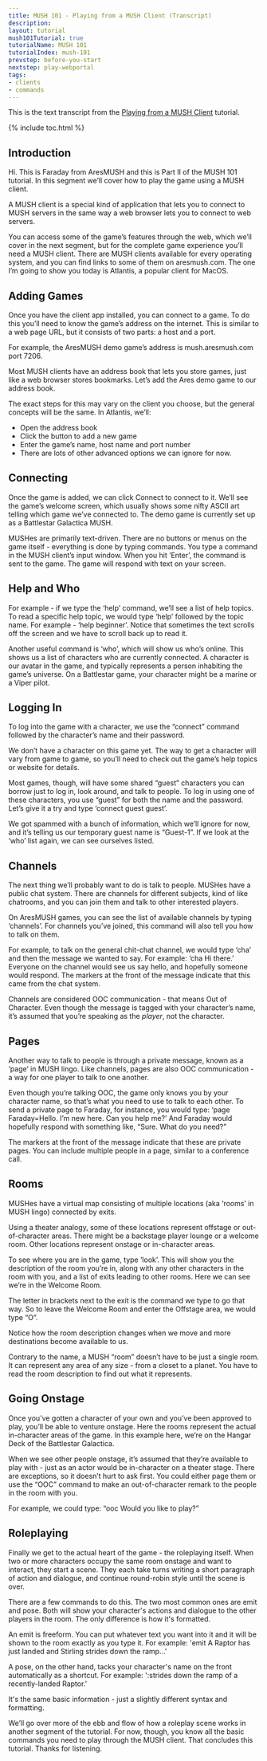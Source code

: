 ```yaml
---
title: MUSH 101 - Playing from a MUSH Client (Transcript)
description: 
layout: tutorial
mush101Tutorial: true
tutorialName: MUSH 101
tutorialIndex: mush-101
prevstep: before-you-start
nextstep: play-webportal
tags:
- clients
- commands
---
```


This is the text transcript from the [Playing from a MUSH Client](/mush-101/play-muclient.html) tutorial.

{% include toc.html %}

## Introduction

Hi.  This is Faraday from AresMUSH and this is Part II of the MUSH 101 tutorial.  In this segment we’ll cover how to play the game using a MUSH client.  

A MUSH client is a special kind of application that lets you to connect to MUSH servers in the same way a web browser lets you to connect to web servers.

You can access some of the game’s features through the web, which we’ll cover in the next segment, but for the complete game experience you’ll need a MUSH client.  There are MUSH clients available for every operating system, and you can find links to some of them on aresmush.com.  The one I’m going to show you today is Atlantis, a popular client for MacOS.

## Adding Games

Once you have the client app installed, you can connect to a game.  To do this you’ll need to know the game’s address on the internet.  This is similar to a web page URL, but it consists of two parts: a host and a port.

For example, the AresMUSH demo game’s address is mush.aresmush.com port 7206.

Most MUSH clients have an address book that lets you store games, just like a web browser stores bookmarks.  Let’s add the Ares demo game to our address book.  

The exact steps for this may vary on the client you choose, but the general concepts will be the same.  In Atlantis, we’ll:
- Open the address book
- Click the button to add a new game
- Enter the game’s name, host name and port number
- There are lots of other advanced options we can ignore for now.

## Connecting

Once the game is added, we can click Connect to connect to it.  We’ll see the game’s welcome screen, which usually shows some nifty ASCII art telling which game we’ve connected to.  The demo game is currently set up as a Battlestar Galactica MUSH.

MUSHes are primarily text-driven.  There are no buttons or menus on the game itself - everything is done by typing commands.  You type a command in the MUSH client’s input window.  When you hit ‘Enter’, the command is sent to the game.  The game will respond with text on your screen.

## Help and Who

For example - if we type the ‘help’ command, we’ll see a list of help topics.  To read a specific help topic, we would type ‘help’ followed by the topic name.  For example - ‘help beginner’.  Notice that sometimes the text scrolls off the screen and we have to scroll back up to read it.

Another useful command is ‘who’, which will show us who’s online.  This shows us a list of characters who are currently connected.  A character is our avatar in the game, and typically represents a person inhabiting the game’s universe.  On a Battlestar game, your character might be a marine or a Viper pilot.

## Logging In

To log into the game with a character, we use the “connect” command followed by the character’s name and their password.  

We don’t have a character on this game yet.  The way to get a character will vary from game to game, so you’ll need to check out the game’s help topics or website for details.

Most games, though, will have some shared “guest” characters you can borrow just to log in, look around, and talk to people.  To log in using one of these characters, you use “guest” for both the name and the password.  Let’s give it a try and type ‘connect guest guest’.

We got spammed with a bunch of information, which we’ll ignore for now, and it’s telling us our temporary guest name is “Guest-1”.  If we look at the ‘who’ list again, we can see ourselves listed.

## Channels

The next thing we’ll probably want to do is talk to people.  MUSHes have a public chat system.  There are channels for different subjects, kind of like chatrooms, and you can join them and talk to other interested players.  

On AresMUSH games, you can see the list of available channels by typing ‘channels’.  For channels you’ve joined, this command will also tell you how to talk on them.

For example, to talk on the general chit-chat channel, we would type ‘cha’ and then the message we wanted to say.  For example:  ‘cha Hi there.’   Everyone on the channel would see us say hello, and hopefully someone would respond.  The markers at the front of the message indicate that this came from the chat system.

Channels are considered OOC communication - that means Out of Character.  Even though the message is tagged with your character’s name, it’s assumed that you’re speaking as the *player*, not the character.

## Pages

Another way to talk to people is through a private message, known as a ‘page’ in MUSH lingo.  Like channels, pages are also OOC communication - a way for one player to talk to one another.

Even though you’re talking OOC, the game only knows you by your character name, so that’s what you need to use to talk to each other.  To send a private page to Faraday, for instance, you would type: ‘page Faraday=Hello.  I’m new here.  Can you help me?’    And Faraday would hopefully respond with something like,   “Sure.  What do you need?”

The markers at the front of the message indicate that these are private pages.  You can include multiple people in a page, similar to a conference call.

## Rooms

MUSHes have a virtual map consisting of multiple locations (aka ‘rooms’ in MUSH lingo) connected by exits.

Using a theater analogy, some of these locations represent offstage or out-of-character areas.  There might be a backstage player lounge or a welcome room.  Other locations represent onstage or in-character areas.

To see where you are in the game, type ‘look’.  This will show you the description of the room you’re in, along with any other characters in the room with you, and a list of exits leading to other rooms.  Here we can see we’re in the Welcome Room.

The letter in brackets next to the exit is the command we type to go that way.  So to leave the Welcome Room and enter the Offstage area, we would type “O”.

Notice how the room description changes when we move and more destinations become available to us.

Contrary to the name, a MUSH “room” doesn’t have to be just a single room.  It can represent any area of any size - from a closet to a planet.  You have to read the room description to find out what it represents.

## Going Onstage

Once you’ve gotten a character of your own and you’ve been approved to play, you’ll be able to venture onstage.  Here the rooms represent the actual in-character areas of the game.  In this example here, we’re on the Hangar Deck of the Battlestar Galactica.

When we see other people onstage, it’s assumed that they’re available to play with - just as an actor would be in-character on a theater stage.  There are exceptions, so it doesn’t hurt to ask first.  You could either page them or use the “OOC” command to make an out-of-character remark to the people in the room with you.

For example, we could type:  “ooc Would you like to play?”

## Roleplaying

Finally we get to the actual heart of the game - the roleplaying itself.  When two or more characters occupy the same room onstage and want to interact, they start a scene.  They each take turns writing a short paragraph of action and dialogue, and continue round-robin style until the scene is over.

There are a few commands to do this.  The two most common ones are emit and pose.  Both will show your character's actions and dialogue to the other players in the room.  The only difference is how it's formatted.

An emit is freeform.  You can put whatever text you want into it and it will be shown to the room exactly as you type it.  For example:  'emit A Raptor has just landed and Stirling strides down the ramp...'

A pose, on the other hand, tacks your character's name on the front automatically as a shortcut.  For example:  ':strides down the ramp of a recently-landed Raptor.'

It's the same basic information - just a slightly different syntax and formatting.


We’ll go over more of the ebb and flow of how a roleplay scene works in another segment of the tutorial.  For now, though, you know all the basic commands you need to play through the MUSH client.  That concludes this tutorial.  Thanks for listening.